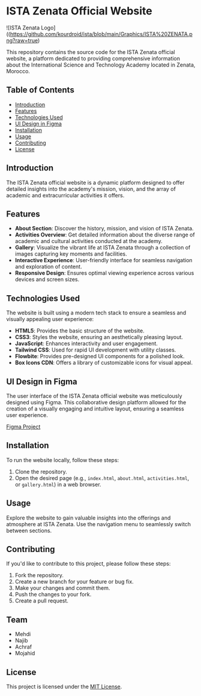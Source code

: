 # ISTA Zenata Official Website

![ISTA Zenata Logo]((https://github.com/kourdroid/ista/blob/main/Graphics/ISTA%20ZENATA.png?raw=true)

This repository contains the source code for the ISTA Zenata official website, a platform dedicated to providing comprehensive information about the International Science and Technology Academy located in Zenata, Morocco.

## Table of Contents

- [Introduction](#introduction)
- [Features](#features)
- [Technologies Used](#technologies-used)
- [UI Design in Figma](#ui-design-in-figma)
- [Installation](#installation)
- [Usage](#usage)
- [Contributing](#contributing)
- [License](#license)

## Introduction

The ISTA Zenata official website is a dynamic platform designed to offer detailed insights into the academy's mission, vision, and the array of academic and extracurricular activities it offers.

## Features

- **About Section**: Discover the history, mission, and vision of ISTA Zenata.
- **Activities Overview**: Get detailed information about the diverse range of academic and cultural activities conducted at the academy.
- **Gallery**: Visualize the vibrant life at ISTA Zenata through a collection of images capturing key moments and facilities.
- **Interactive Experience**: User-friendly interface for seamless navigation and exploration of content.
- **Responsive Design**: Ensures optimal viewing experience across various devices and screen sizes.

## Technologies Used

The website is built using a modern tech stack to ensure a seamless and visually appealing user experience:

- **HTML5**: Provides the basic structure of the website.
- **CSS3**: Styles the website, ensuring an aesthetically pleasing layout.
- **JavaScript**: Enhances interactivity and user engagement.
- **Tailwind CSS**: Used for rapid UI development with utility classes.
- **Flowbite**: Provides pre-designed UI components for a polished look.
- **Box Icons CDN**: Offers a library of customizable icons for visual appeal.

## UI Design in Figma

The user interface of the ISTA Zenata official website was meticulously designed using Figma. This collaborative design platform allowed for the creation of a visually engaging and intuitive layout, ensuring a seamless user experience.

[Figma Project](https://www.figma.com/file/ieK8rx9vgzPJCbONtyxc3Y/Ista-Zenata-Website?type=design&node-id=0%3A1&mode=design&t=0cicE7lzz5K1l1mW-1)

## Installation

To run the website locally, follow these steps:

1. Clone the repository.
2. Open the desired page (e.g., `index.html`, `about.html`, `activities.html`, or `gallery.html`) in a web browser.

## Usage

Explore the website to gain valuable insights into the offerings and atmosphere at ISTA Zenata. Use the navigation menu to seamlessly switch between sections.

## Contributing

If you'd like to contribute to this project, please follow these steps:

1. Fork the repository.
2. Create a new branch for your feature or bug fix.
3. Make your changes and commit them.
4. Push the changes to your fork.
5. Create a pull request.

## Team

- Mehdi
- Najib
- Achraf
- Mojahid

## License

This project is licensed under the [MIT License](LICENSE).

